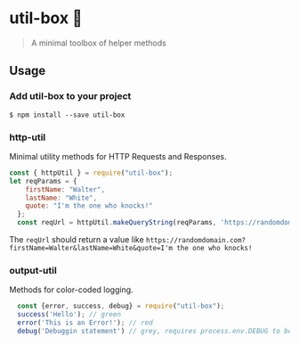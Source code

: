 # util-box :wrench:

> A minimal toolbox of helper methods

## Usage

### Add util-box to your project

```console
$ npm install --save util-box
```

### http-util

 Minimal utility methods for HTTP Requests and Responses.

```js
const { httpUtil } = require("util-box");
let reqParams = {
    firstName: "Walter",
    lastName: "White",
    quote: "I'm the one who knocks!"
  };
  const reqUrl = httpUtil.makeQueryString(reqParams, 'https://randomdomain.com')
```

The `reqUrl` should return a value like ```https://randomdomain.com?firstName=Walter&lastName=White&quote=I'm the one who knocks!```

### output-util

Methods for color-coded logging.

```js
  const {error, success, debug} = require("util-box");
  success('Hello'); // green
  error('This is an Error!'); // red
  debug('Debuggin statement') // grey, requires process.env.DEBUG to be set
```